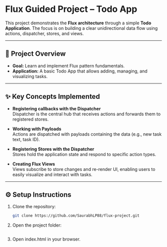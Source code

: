 # Flux Guided Project – Todo App  

This project demonstrates the **Flux architecture** through a simple **Todo Application**. The focus is on building a clear unidirectional data flow using actions, dispatcher, stores, and views.  

---

## 🚀 Project Overview  
- **Goal:** Learn and implement Flux pattern fundamentals.  
- **Application:** A basic Todo App that allows adding, managing, and visualizing tasks.  

---

## ✨ Key Concepts Implemented  
- **Registering callbacks with the Dispatcher**  
  Dispatcher is the central hub that receives actions and forwards them to registered stores.  

- **Working with Payloads**  
  Actions are dispatched with payloads containing the data (e.g., new task text, task ID).  

- **Registering Stores with the Dispatcher**  
  Stores hold the application state and respond to specific action types.  

- **Creating Flux Views**  
  Views subscribe to store changes and re-render UI, enabling users to easily visualize and interact with tasks.  

---

## ⚙️ Setup Instructions  
1. Clone the repository:  
   ```bash
   git clone https://github.com/SaurabhLP88/flux-project.git

2. Open the project folder:
    ```cd flux-todo-app

3. Open index.html in your browser.
